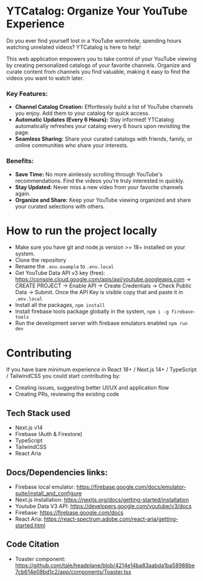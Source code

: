 # YTCatalog: Organize Your YouTube Experience

Do you ever find yourself lost in a YouTube wormhole, spending hours watching unrelated videos? YTCatalog is here to help!

This web application empowers you to take control of your YouTube viewing by creating personalized catalogs of your favorite channels. Organize and curate content from channels you find valuable, making it easy to find the videos you want to watch later.

### Key Features:

- **Channel Catalog Creation:** Effortlessly build a list of YouTube channels you enjoy. Add them to your catalog for quick access.
- **Automatic Updates (Every 6 Hours):** Stay informed! YTCatalog automatically refreshes your catalog every 6 hours upon revisiting the page.
- **Seamless Sharing:** Share your curated catalogs with friends, family, or online communities who share your interests.

### Benefits:

- **Save Time:** No more aimlessly scrolling through YouTube's recommendations. Find the videos you're truly interested in quickly.
- **Stay Updated:** Never miss a new video from your favorite channels again.
- **Organize and Share:** Keep your YouTube viewing organized and share your curated selections with others.


# How to run the project locally

- Make sure you have git and node.js version >= 18+ installed on your system.
- Clone the repository
- Rename the `.env.example` to `.env.local`
- Get YouTube Data API v3 key (free): https://console.cloud.google.com/apis/api/youtube.googleapis.com -> CREATE PROJECT -> Enable API -> Create Credentials -> Check Public Data -> Submit. Once the API Key is visible copy that and paste it in `.env.local`
- Install all the packages, `npm install`
- Install firebase tools package globally in the system, `npm i -g firebase-tools`
- Run the development server with firebase emulators enabled `npm run dev`

# Contributing

If you have bare minimum experience in React 18+ / Next.js 14+ / TypeScript / TailwindCSS you could start contributing by:
- Creating issues, suggesting better UI/UX and application flow
- Creating PRs, reviewing the existing code

## Tech Stack used

- Next.js v14
- Firebase (Auth & Firestore)
- TypeScript
- TailwindCSS
- React Aria

## Docs/Dependencies links:

- Firebase local emulator: https://firebase.google.com/docs/emulator-suite/install_and_configure
- Next.js Installation: https://nextjs.org/docs/getting-started/installation
- Youtube Data V3 API: https://developers.google.com/youtube/v3/docs
- Firebase: https://firebase.google.com/docs
- React Aria: https://react-spectrum.adobe.com/react-aria/getting-started.html

## Code Citation
- Toaster component: https://github.com/tale/headplane/blob/4214e14ba83aabda1ba58988be7cb614e08bd1c2/app/components/Toaster.tsx

